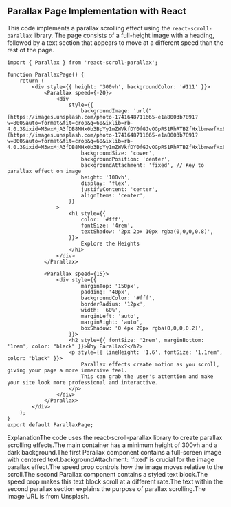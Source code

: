 ## Parallax Page Implementation with React

This code implements a parallax scrolling effect using the `react-scroll-parallax` library.  The page consists of a full-height image with a heading, followed by a text section that appears to move at a different speed than the rest of the page.

```react
import { Parallax } from 'react-scroll-parallax';

function ParallaxPage() {
    return (
        <div style={{ height: '300vh', backgroundColor: '#111' }}>
            <Parallax speed={-20}>
                <div
                    style={{
                        backgroundImage: 'url("[https://images.unsplash.com/photo-1741648711665-e1a8003b7891?w=800&auto=format&fit=crop&q=60&ixlib=rb-4.0.3&ixid=M3wxMjA3fDB8MHx0b3BpYy1mZWVkfDY0fGJvOGpRS1RhRTBZfHxlbnwwfHx8fHw%3D](https://images.unsplash.com/photo-1741648711665-e1a8003b7891?w=800&auto=format&fit=crop&q=60&ixlib=rb-4.0.3&ixid=M3wxMjA3fDB8MHx0b3BpYy1mZWVkfDY0fGJvOGpRS1RhRTBZfHxlbnwwfHx8fHw%3D)")',
                        backgroundSize: 'cover',
                        backgroundPosition: 'center',
                        backgroundAttachment: 'fixed', // Key to parallax effect on image
                        height: '100vh',
                        display: 'flex',
                        justifyContent: 'center',
                        alignItems: 'center',
                    }}
                >
                    <h1 style={{
                        color: '#fff',
                        fontSize: '4rem',
                        textShadow: '2px 2px 10px rgba(0,0,0,0.8)',
                    }}>
                        Explore the Heights
                    </h1>
                </div>
            </Parallax>

            <Parallax speed={15}>
                <div style={{
                        marginTop: '150px',
                        padding: '40px',
                        backgroundColor: '#fff',
                        borderRadius: '12px',
                        width: '60%',
                        marginLeft: 'auto',
                        marginRight: 'auto',
                        boxShadow: '0 4px 20px rgba(0,0,0,0.2)',
                    }}>
                    <h2 style={{ fontSize: '2rem', marginBottom: '1rem', color: "black" }}>Why Parallax?</h2>
                    <p style={{ lineHeight: '1.6', fontSize: '1.1rem', color: "black" }}>
                        Parallax effects create motion as you scroll, giving your page a more immersive feel.
                        This can grab the user's attention and make your site look more professional and interactive.
                    </p>
                </div>
            </Parallax>
        </div>
    );
}
export default ParallaxPage;

```
ExplanationThe code uses the react-scroll-parallax library to create parallax scrolling effects.The main container has a minimum height of 300vh and a dark background.The first Parallax component contains a full-screen image with centered text.backgroundAttachment: 'fixed' is crucial for the image parallax effect.The speed prop controls how the image moves relative to the scroll.The second Parallax component contains a styled text block.The speed prop makes this text block scroll at a different rate.The text within the second parallax section explains the purpose of parallax scrolling.The image URL is from Unsplash.
